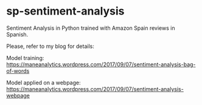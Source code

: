 # sp-sentiment-analysis
Sentiment Analysis in Python trained with Amazon Spain reviews in Spanish.

Please, refer to my blog for details:

Model training: https://maneanalytics.wordpress.com/2017/09/07/sentiment-analysis-bag-of-words

Model applied on a webpage: https://maneanalytics.wordpress.com/2017/09/07/sentiment-analysis-webpage
